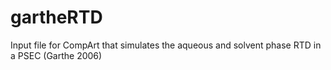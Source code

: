 # gartheRTD
Input file for CompArt that simulates the aqueous and solvent phase RTD in a PSEC (Garthe 2006)
